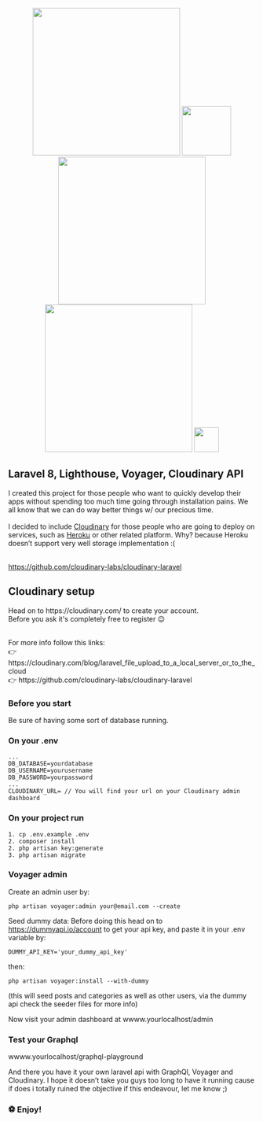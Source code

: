<p align="center">
<a href="https://laravel.com" target="_blank"><img src="https://raw.githubusercontent.com/laravel/art/master/logo-lockup/5%20SVG/2%20CMYK/1%20Full%20Color/laravel-logolockup-cmyk-red.svg" width="300"></a>
<a href="https://lighthouse-php.com/" target="_blank"><img src="https://lighthouse-php.com/logo.svg" width="100"></a>
<a href="https://voyager.devdojo.com/" target="_blank"><img src="https://voyager.devdojo.com/assets/images/logo_light.png" width="300"></a>
<a href="https://cloudinary.com/" target="_blank"><img src="https://cloudinary-res.cloudinary.com/image/upload/dpr_2.0,c_scale,f_auto,q_auto,w_156/cloudinary_logo_for_white_bg.svg" width="300"></a>
    <a href="https://graphql.org/" target="_blank"><img src="https://graphql.org/img/logo.svg" width="50"></a>
</p>

## Laravel 8, Lighthouse, Voyager, Cloudinary API

I created this project for those people who want to quickly develop their apps without spending too much time going through installation pains.
We all know that we can do way better things w/ our precious time.
<br /><br />
I decided to include  <a href="https://cloudinary.com/">Cloudinary</a> for those people who are going to deploy on services, such as  <a href="https://www.heroku.com/">Heroku</a> or other related platform. Why? because Heroku doesn’t support very well storage implementation :(
<br /><br /> 

https://github.com/cloudinary-labs/cloudinary-laravel

## Cloudinary setup
<p>Head on to https://cloudinary.com/ to create your account. <br>Before you ask it's completely free to register  😉</p> <br> For more info follow this links: <br>
👉 https://cloudinary.com/blog/laravel_file_upload_to_a_local_server_or_to_the_cloud <br>
👉 https://github.com/cloudinary-labs/cloudinary-laravel 

### Before you start
Be sure of having some sort of database running.

### On your .env 
``` 
...
DB_DATABASE=yourdatabase
DB_USERNAME=yourusername
DB_PASSWORD=yourpassword
...
CLOUDINARY_URL= // You will find your url on your Cloudinary admin dashboard
``` 

### On your project run
```
1. cp .env.example .env
2. composer install
2. php artisan key:generate  
3. php artisan migrate
```

### Voyager admin

Create an admin user by:
```
php artisan voyager:admin your@email.com --create
```
Seed dummy data:
Before doing this head on to https://dummyapi.io/account to get your api key, and paste it in your .env variable by:
```
DUMMY_API_KEY='your_dummy_api_key'
```
then: 
```
php artisan voyager:install --with-dummy
```
(this will seed posts and categories as well as other users, via the dummy api check the seeder files for more info)
<br>

Now visit your admin dashboard at wwww.yourlocalhost/admin


### Test your Graphql

wwww.yourlocalhost/graphql-playground

And there you have it your own laravel api with GraphQl, Voyager and Cloudinary. I hope it doesn’t take you guys too long to have it running cause if does i totally ruined the objective if this endeavour, let me know ;)   

### ⚽️ Enjoy!
 
